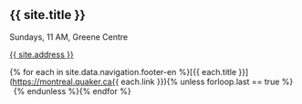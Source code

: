 <hr style="height:10px;visibility:hidden;margin:0"/>

## {{ site.title }}

Sundays, 11 AM, Greene Centre<br>

[{{ site.address }}](https://montreal.quaker.ca/directions.html)

{% for each in site.data.navigation.footer-en %}[{{ each.title }}](https://montreal.quaker.ca{{ each.link }}){% unless forloop.last == true %} &ensp;{% endunless %}{% endfor %}
